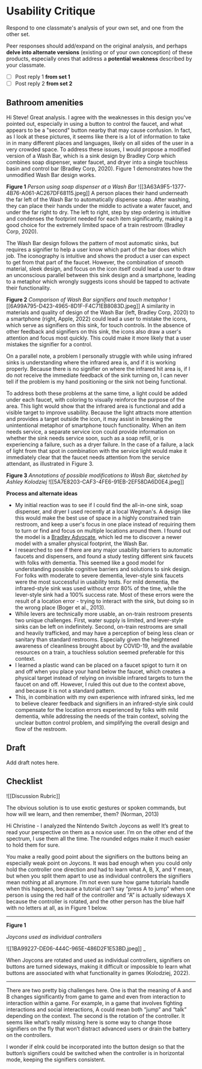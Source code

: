 # Usability Critique
Respond to one classmate's analysis of your own set, and one from the other set. 

Peer responses should add/expand on the original analysis, and perhaps **delve into alternate versions** (existing or of your own conception) of these products, especially ones that address a **potential weakness** described by your classmate.   

- [ ] Post reply 1 **from set 1**
- [ ] Post reply 2 **from set 2**

## Bathroom amenities
Hi Steve! Great analysis. I agree with the weaknesses in this design you've pointed out, especially in using a button to control the faucet, and what appears to be a "second" button nearby that may cause confusion. In fact, as I look at these pictures, it seems like there is a lot of information to take in in many different places and languages, likely on all sides of the user in a very crowded space. To address these issues, I would propose a modified version of a Wash Bar, which is a sink design by Bradley Corp which combines soap dispenser, water faucet, and dryer into a single touchless basin and control bar (Bradley Corp, 2020). Figure 1 demonstrates how the unmodified Wash Bar design works.

**Figure 1**
*Person using soap dispenser at a Wash Bar*
![[3A63A9F5-1377-4B76-A061-AC267DF68115.jpeg]]
A person places their hand underneath the far left of the Wash Bar to automatically dispense soap. After washing, they can place their hands under the middle to activate a water faucet, and under the far right to dry. The left to right, step by step ordering is intuitive and condenses the footprint needed for each item significantly, making it a good choice for the extremely limited space of a train restroom (Bradley Corp, 2020).

The Wash Bar design follows the pattern of most automatic sinks, but requires a signifier to help a user know which part of the bar does which job. The iconography is intuitive and shows the product a user can expect to get from that part of the faucet. However, the combination of smooth material, sleek design, and focus on the icon itself could lead a user to draw an unconscious parallel between this sink design and a smartphone, leading to a metaphor which wrongly suggests icons should be tapped to activate their functionality.

**Figure 2**
*Comparison of Wash Bar signifiers and touch metaphor*
![[6A99A795-D423-4965-8D1F-F4C71EB8083D.jpeg]]
A similarity in materials and quality of design of the Wash Bar (left, Bradley Corp, 2020) to a smartphone (right, Apple, 2022) could lead a user to mistake the icons, which serve as signifiers on this sink, for touch controls. In the absence of other feedback and signifiers on this sink, the icons also draw a user's attention and focus most quickly. This could make it more likely that a user mistakes the signifier for a control.

On a parallel note, a problem I personally struggle with while using infrared sinks is understanding where the infrared area is, and if it is working properly. Because there is no signifier on where the infrared hit area is, if I do not receive the immediate feedback of the sink turning on, I can never tell if the problem is my hand positioning or the sink not being functional. 

To address both these problems at the same time, a light could be added under each faucet, with coloring to visually reinforce the purpose of the area. This light would show that the infrared area is functional and add a visible target to improve usability. Because the light attracts more attention and provides a target outside the icon, it may assist in breaking the unintentional metaphor of smartphone touch functionality. When an item needs service, a separate service icon could provide information on whether the sink needs service soon, such as a soap refill, or is experiencing a failure, such as a dryer failure. In the case of a failure, a lack of light from that spot in combination with the service light would make it immediately clear that the faucet needs attention from the service attendant, as illustrated in Figure 3.

**Figure 3**
*Annotations of possible modifications to Wash Bar, sketched by Ashley Kolodziej*
![[5A7E8203-CAF3-4FE6-91EB-2EF58DA6D0E4.jpeg]]

**Process and alternate ideas**
- My initial reaction was to see if I could find the all-in-one sink, soap dispenser, and dryer I used recently at a local Wegman's. A design like this would make the best use of space in a highly constrained train restroom, and keep a user's focus in one place instead of requiring them to turn or find and focus on multiple locations around them. I found out the model is a [Bradley Advocate](https://www.bradleycorp.com/product/advocate-av-series-1-station), which led me to discover a newer model with a smaller physical footprint, the Wash Bar.
- I researched to see if there are any major usability barriers to automatic faucets and dispensers, and found a study testing different sink faucets with folks with dementia. This seemed like a good model for understanding possible cognitive barriers and solutions to sink design. For folks with moderate to severe dementia, lever-style sink faucets were the most successful in usability tests. For mild dementia, the infrared-style sink was used without error 80% of the time, while the lever-style sink had a 100% success rate. Most of these errors were the result of a location error - trying to interact with the sink, but doing so in the wrong place (Boger et al., 2013).
- While levers are technically more usable, an on-train restroom presents two unique challenges. First, water supply is limited, and lever-style sinks can be left on indefinitely. Second, on-train restrooms are small and heavily trafficked, and may have a perception of being less clean or sanitary than standard restrooms. Especially given the heightened awareness of cleanliness brought about by COVID-19, and the available resources on a train, a touchless solution seemed preferable for this context.
- I learned a plastic wand can be placed on a faucet spigot to turn it on and off when you place your hand below the faucet, which creates a physical target instead of relying on invisible infrared targets to turn the faucet on and off. However, I ruled this out due to the context above, and because it is not a standard pattern.
- This, in combination with my own experience with infrared sinks, led me to believe clearer feedback and signifiers in an infrared-style sink could compensate for the location errors experienced by folks with mild dementia, while addressing the needs of the train context, solving the unclear button control problem, and simplifying the overall design and flow of the restroom.

## Draft
Add draft notes here.

## Checklist
![[Discussion Rubric]]

The obvious solution is to use exotic gestures or spoken commands, but how will we learn, and then remember, them? (Norman, 2013)


Hi Christine - I analyzed the Nintendo Switch Joycons as well! It’s great to read your perspective on them as a novice user. I’m on the other end of the spectrum, I use them all the time. The rounded edges make it much easier to hold them for sure.  
  
You make a really good point about the signifiers on the buttons being an especially weak point on Joycons. It was bad enough when you could only hold the controller one direction and had to learn what A, B, X, and Y mean, but when you split them apart to use as individual controllers the signifiers mean nothing at all anymore. I’m not even sure how game tutorials handle when this happens, because a tutorial can’t say “press A to jump” when one person is using the red half of the controller and “A” is actually sideways X because the controller is rotated, and the other person has the blue half with no letters at all, as in Figure 1 below.

---

**Figure 1**

_Joycons used as individual controllers_

![[1BA99227-DE06-444C-965E-486D2F1E53BD.jpeg]]
_

When Joycons are rotated and used as individual controllers, signifiers on buttons are turned sideways, making it difficult or impossible to learn what buttons are associated with what functionality in games (Kolodziej, 2022).

---

  
There are two pretty big challenges here. One is that the meaning of A and B changes significantly from game to game and even from interaction to interaction within a game. For example, in a game that involves fighting interactions and social interactions, A could mean both “jump” and “talk” depending on the context. The second is the rotation of the controller. It seems like what’s really missing here is some way to change those signifiers on the fly that won’t distract advanced users or drain the battery on the controllers.

  

I wonder if eInk could be incorporated into the button design so that the button’s signifiers could be switched when the controller is in horizontal mode, keeping the signifiers consistent.